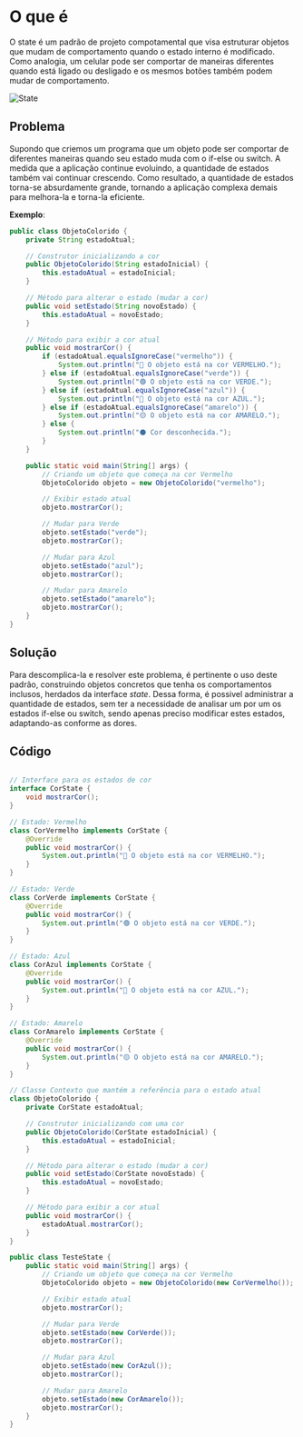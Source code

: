 # O que é 

O state é um padrão de projeto compotamental que visa estruturar objetos que mudam de comportamento quando o estado interno é modificado. Como analogia, um celular pode ser comportar de maneiras diferentes quando está ligado ou desligado e os mesmos botões também podem mudar de comportamento. 

![State](https://github.com/user-attachments/assets/33a9fdc6-8e50-4fd1-8dfa-3f5aabbe20af)

## Problema

Supondo que criemos um programa que um objeto pode ser comportar de diferentes maneiras quando seu estado muda com o if-else ou switch. A medida que a aplicação continue evoluindo, a quantidade de estados também vai continuar crescendo. Como resultado, a quantidade de estados torna-se absurdamente grande, tornando a aplicação complexa demais para melhora-la e torna-la eficiente. 

**Exemplo**: 
```java
public class ObjetoColorido {
    private String estadoAtual;

    // Construtor inicializando a cor
    public ObjetoColorido(String estadoInicial) {
        this.estadoAtual = estadoInicial;
    }

    // Método para alterar o estado (mudar a cor)
    public void setEstado(String novoEstado) {
        this.estadoAtual = novoEstado;
    }

    // Método para exibir a cor atual
    public void mostrarCor() {
        if (estadoAtual.equalsIgnoreCase("vermelho")) {
            System.out.println("🔴 O objeto está na cor VERMELHO.");
        } else if (estadoAtual.equalsIgnoreCase("verde")) {
            System.out.println("🟢 O objeto está na cor VERDE.");
        } else if (estadoAtual.equalsIgnoreCase("azul")) {
            System.out.println("🔵 O objeto está na cor AZUL.");
        } else if (estadoAtual.equalsIgnoreCase("amarelo")) {
            System.out.println("🟡 O objeto está na cor AMARELO.");
        } else {
            System.out.println("⚫ Cor desconhecida.");
        }
    }

    public static void main(String[] args) {
        // Criando um objeto que começa na cor Vermelho
        ObjetoColorido objeto = new ObjetoColorido("vermelho");

        // Exibir estado atual
        objeto.mostrarCor();

        // Mudar para Verde
        objeto.setEstado("verde");
        objeto.mostrarCor();

        // Mudar para Azul
        objeto.setEstado("azul");
        objeto.mostrarCor();

        // Mudar para Amarelo
        objeto.setEstado("amarelo");
        objeto.mostrarCor();
    }
}
```

## Solução 

Para descomplica-la e resolver este problema, é pertinente o uso deste padrão, construindo objetos concretos que tenha os comportamentos inclusos, herdados da interface *state*. Dessa forma, é possivel administrar a quantidade de estados, sem ter a necessidade de analisar um por um os estados if-else ou switch, sendo apenas preciso modificar estes estados, adaptando-as conforme as dores. 

## Código 

```java

// Interface para os estados de cor
interface CorState {
    void mostrarCor();
}

// Estado: Vermelho
class CorVermelho implements CorState {
    @Override
    public void mostrarCor() {
        System.out.println("🔴 O objeto está na cor VERMELHO.");
    }
}

// Estado: Verde
class CorVerde implements CorState {
    @Override
    public void mostrarCor() {
        System.out.println("🟢 O objeto está na cor VERDE.");
    }
}

// Estado: Azul
class CorAzul implements CorState {
    @Override
    public void mostrarCor() {
        System.out.println("🔵 O objeto está na cor AZUL.");
    }
}

// Estado: Amarelo
class CorAmarelo implements CorState {
    @Override
    public void mostrarCor() {
        System.out.println("🟡 O objeto está na cor AMARELO.");
    }
}

// Classe Contexto que mantém a referência para o estado atual
class ObjetoColorido {
    private CorState estadoAtual;

    // Construtor inicializando com uma cor
    public ObjetoColorido(CorState estadoInicial) {
        this.estadoAtual = estadoInicial;
    }

    // Método para alterar o estado (mudar a cor)
    public void setEstado(CorState novoEstado) {
        this.estadoAtual = novoEstado;
    }

    // Método para exibir a cor atual
    public void mostrarCor() {
        estadoAtual.mostrarCor();
    }
}

public class TesteState {
    public static void main(String[] args) {
        // Criando um objeto que começa na cor Vermelho
        ObjetoColorido objeto = new ObjetoColorido(new CorVermelho());

        // Exibir estado atual
        objeto.mostrarCor();

        // Mudar para Verde
        objeto.setEstado(new CorVerde());
        objeto.mostrarCor();

        // Mudar para Azul
        objeto.setEstado(new CorAzul());
        objeto.mostrarCor();

        // Mudar para Amarelo
        objeto.setEstado(new CorAmarelo());
        objeto.mostrarCor();
    }
}

```
